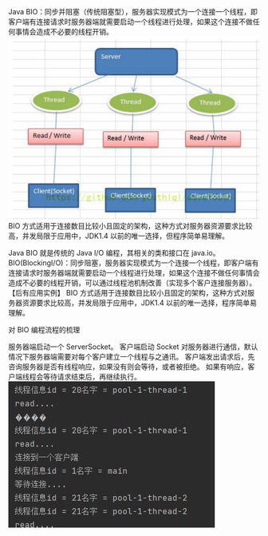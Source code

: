 Java BIO：同步并阻塞（传统阻塞型），服务器实现模式为一个连接一个线程，即客户端有连接请求时服务器端就需要启动一个线程进行处理，如果这个连接不做任何事情会造成不必要的线程开销。
![img.png](img.png)
BIO 方式适用于连接数目比较小且固定的架构，这种方式对服务器资源要求比较高，并发局限于应用中，JDK1.4 以前的唯一选择，但程序简单易理解。

Java BIO 就是传统的 Java I/O 编程，其相关的类和接口在 java.io。
BIO(BlockingI/O)：同步阻塞，服务器实现模式为一个连接一个线程，即客户端有连接请求时服务器端就需要启动一个线程进行处理，如果这个连接不做任何事情会造成不必要的线程开销，可以通过线程池机制改善（实现多个客户连接服务器）。【后有应用实例】
BIO 方式适用于连接数目比较小且固定的架构，这种方式对服务器资源要求比较高，并发局限于应用中，JDK1.4 以前的唯一选择，程序简单易理解。

对 BIO 编程流程的梳理

服务器端启动一个 ServerSocket。
客户端启动 Socket 对服务器进行通信，默认情况下服务器端需要对每个客户建立一个线程与之通讯。
客户端发出请求后，先咨询服务器是否有线程响应，如果没有则会等待，或者被拒绝。
如果有响应，客户端线程会等待请求结束后，再继续执行。
![img_1.png](img_1.png)